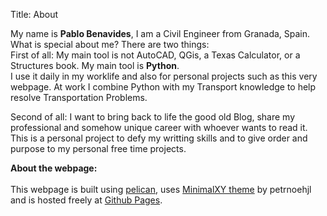 Title: About

My name is **Pablo Benavides**, I am a Civil Engineer from Granada, Spain.<br>
What is special about me? There are two things: <br>
First of all: My main tool is not AutoCAD, QGis, a Texas Calculator,
or a Structures book. My main tool is **Python**.<br>
I use it daily in my worklife and also for personal projects such as this very webpage. At work
I combine Python with my Transport knowledge to help resolve Transportation Problems.

Second of all: I want to bring back to life the good old Blog, share my professional and somehow unique career with whoever wants to read it. This is a personal project to defy my writting skills and to give order and purpose to my personal free time projects.

**About the webpage:**<br><br>
This webpage is built using [pelican](https://blog.getpelican.com/), uses [MinimalXY theme](https://github.com/petrnohejl/MinimalXY) by petrnoehjl and is hosted freely at [Github Pages](https://pages.github.com/).
